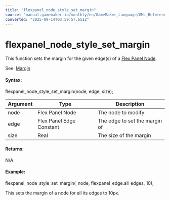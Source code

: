 ```yaml
---
title: "flexpanel_node_style_set_margin"
source: "manual.gamemaker.io/monthly/en/GameMaker_Language/GML_Reference/Flex_Panels/Function_Reference/Styling_Functions/flexpanel_node_style_set_margin.htm"
converted: "2025-09-14T03:59:57.651Z"
---
```


# flexpanel\_node\_style\_set\_margin

This function sets the margin for the given edge(s) of a [Flex Panel Node](../flexpanel_create_node.md).

See: [Margin](../../Flex_Panels_Styling.htm#h14)

#### Syntax:

flexpanel\_node\_style\_set\_margin(node, edge, size);

| Argument | Type | Description |
| --- | --- | --- |
| node | Flex Panel Node | The node to modify |
| edge | Flex Panel Edge Constant | The edge to set the margin of |
| size | Real | The size of the margin |

#### Returns:

N/A

#### Example:

flexpanel\_node\_style\_set\_margin(\_node, flexpanel\_edge.all\_edges, 10);

This sets the margin of a node for all its edges to 10px.